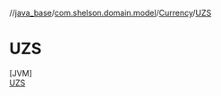 //[java_base](../../../../index.md)/[com.shelson.domain.model](../../index.md)/[Currency](../index.md)/[UZS](index.md)

# UZS

[JVM]\
[UZS](index.md)
